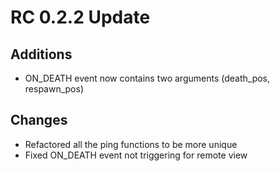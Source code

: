 # RC 0.2.2 Update

## Additions
* ON_DEATH event now contains two arguments (death_pos, respawn_pos)

## Changes
* Refactored all the ping functions to be more unique
* Fixed ON_DEATH event not triggering for remote view